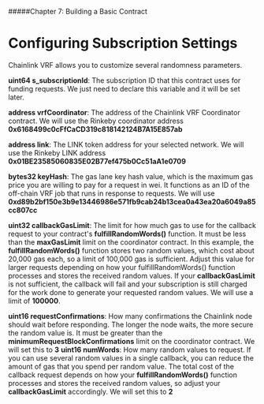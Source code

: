 #####Chapter 7: Building a Basic Contract

# Configuring Subscription Settings

Chainlink VRF allows you to customize several randomness parameters.

**uint64 s_subscriptionId**: The subscription ID that this contract uses for funding requests. We just need to declare this variable and it will be set later.

**address vrfCoordinator**: The address of the Chainlink VRF Coordinator contract. We will use the Rinkeby coordinator address **0x6168499c0cFfCaCD319c818142124B7A15E857ab**

**address link**: The LINK token address for your selected network. We will use the Rinkeby LINK address **0x01BE23585060835E02B77ef475b0Cc51aA1e0709**

**bytes32 keyHash**: The gas lane key hash value, which is the maximum gas price you are willing to pay for a request in wei. It functions as an ID of the off-chain VRF job that runs in response to requests. We will use **0xd89b2bf150e3b9e13446986e571fb9cab24b13cea0a43ea20a6049a85cc807cc**

**uint32 callbackGasLimit**: The limit for how much gas to use for the callback request to your contract's **fulfillRandomWords()** function. It must be less than the **maxGasLimit** limit on the coordinator contract. In this example, the **fulfillRandomWords()** function stores two random values, which cost about 20,000 gas each, so a limit of 100,000 gas is sufficient. Adjust this value for larger requests depending on how your fulfillRandomWords() function processes and stores the received random values. If your **callbackGasLimit** is not sufficient, the callback will fail and your subscription is still charged for the work done to generate your requested random values. We will use a limit of **100000**.

**uint16 requestConfirmations**: How many confirmations the Chainlink node should wait before responding. The longer the node waits, the more secure the random value is. It must be greater than the **minimumRequestBlockConfirmations** limit on the coordinator contract. We will set this to **3**
**uint16 numWords**: How many random values to request. If you can use several random values in a single callback, you can reduce the amount of gas that you spend per random value. The total cost of the callback request depends on how your **fulfillRandomWords()** function processes and stores the received random values, so adjust your **callbackGasLimit** accordingly. We will set this to **2**
